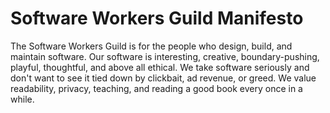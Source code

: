 # Software Workers Guild Manifesto

The Software Workers Guild is for the people who design, build, and maintain software. Our software is interesting, creative, boundary-pushing, playful, thoughtful, and above all ethical. We take software seriously and don't want to see it tied down by clickbait, ad revenue, or greed. We value readability, privacy, teaching, and reading a good book every once in a while.

